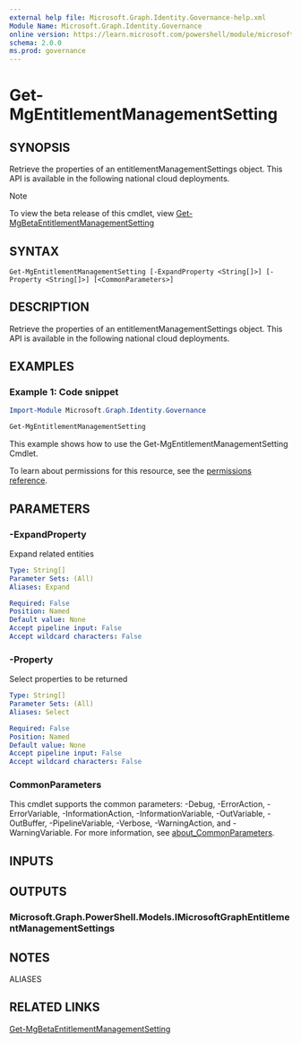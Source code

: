 ```yaml
---
external help file: Microsoft.Graph.Identity.Governance-help.xml
Module Name: Microsoft.Graph.Identity.Governance
online version: https://learn.microsoft.com/powershell/module/microsoft.graph.identity.governance/get-mgentitlementmanagementsetting
schema: 2.0.0
ms.prod: governance
---
```


# Get-MgEntitlementManagementSetting

## SYNOPSIS
Retrieve the properties of an entitlementManagementSettings object.
This API is available in the following national cloud deployments.

> [!NOTE]
> To view the beta release of this cmdlet, view [Get-MgBetaEntitlementManagementSetting](/powershell/module/Microsoft.Graph.Beta.Identity.Governance/Get-MgBetaEntitlementManagementSetting?view=graph-powershell-beta)

## SYNTAX

```
Get-MgEntitlementManagementSetting [-ExpandProperty <String[]>] [-Property <String[]>] [<CommonParameters>]
```

## DESCRIPTION
Retrieve the properties of an entitlementManagementSettings object.
This API is available in the following national cloud deployments.

## EXAMPLES
### Example 1: Code snippet

```powershell
Import-Module Microsoft.Graph.Identity.Governance

Get-MgEntitlementManagementSetting
```
This example shows how to use the Get-MgEntitlementManagementSetting Cmdlet.

To learn about permissions for this resource, see the [permissions reference](/graph/permissions-reference).


## PARAMETERS

### -ExpandProperty
Expand related entities

```yaml
Type: String[]
Parameter Sets: (All)
Aliases: Expand

Required: False
Position: Named
Default value: None
Accept pipeline input: False
Accept wildcard characters: False
```

### -Property
Select properties to be returned

```yaml
Type: String[]
Parameter Sets: (All)
Aliases: Select

Required: False
Position: Named
Default value: None
Accept pipeline input: False
Accept wildcard characters: False
```

### CommonParameters
This cmdlet supports the common parameters: -Debug, -ErrorAction, -ErrorVariable, -InformationAction, -InformationVariable, -OutVariable, -OutBuffer, -PipelineVariable, -Verbose, -WarningAction, and -WarningVariable. For more information, see [about_CommonParameters](http://go.microsoft.com/fwlink/?LinkID=113216).

## INPUTS

## OUTPUTS

### Microsoft.Graph.PowerShell.Models.IMicrosoftGraphEntitlementManagementSettings
## NOTES

ALIASES

## RELATED LINKS
[Get-MgBetaEntitlementManagementSetting](/powershell/module/Microsoft.Graph.Beta.Identity.Governance/Get-MgBetaEntitlementManagementSetting?view=graph-powershell-beta)
